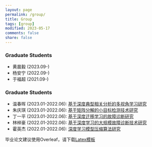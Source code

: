 ```yaml
---
layout: page
permalink: /group/
title: Group
tags: [group]
modified: 2023-05-17 
comments: false
share: false
---
```



### Graduate Students

* 黄晨毅 (2023.09-) 
* 杨安宁 (2022.09-) 
* 于福超 (2021.09-)

### Graduate Students

* 温春晖 (2023.01-2022.06): <a href="../group/2023-温春晖.pdf" class="textlink" target="_blank">基于深度典型相关分析的多视角学习研究</a><br>
* 朱庆琪 (2023.01-2022.06): <a href="../group/2023-朱庆琪.pdf" class="textlink" target="_blank">基于矩阵分解的小目标检测技术研究</a><br>
* 丁一平 (2023.01-2022.06): <a href="../group/2023-丁一平.pdf" class="textlink" target="_blank">基于深度迁移学习的故障诊断研究</a><br>
* 林梓豪 (2022.01-2022.06): <a href="../group/2022-林梓豪.pdf" class="textlink" target="_blank">基于深度学习的大规模故障诊断技术研究</a><br>
* 霍英杰 (2022.01-2022.06): <a href="../group/2022-霍英杰.pdf" class="textlink" target="_blank">深度学习模型压缩算法研究</a><br>

毕业论文建议使用Overleaf，请下载<a href="../group/模板.zip" class="textlink" target="_blank">Latex模板</a> <br> 
